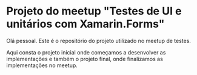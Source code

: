 # Projeto do meetup "Testes de UI e unitários com Xamarin.Forms"

Olá pessoal. Este é o repositório do projeto utilizado no meetup de testes.

Aqui consta o projeto inicial onde começamos a desenvolver as implementações e também o projeto final, onde finalizamos as implementações no meetup.
